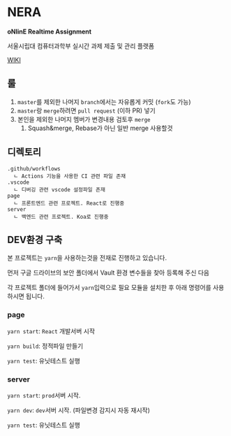 # NERA

**oNlinE Realtime Assignment**

서울시립대 컴퓨터과학부 실시간 과제 제출 및 관리 플랫폼

[WIKI](https://www.notion.so/WIKI-bc4777a260594cc6b17d9e46ede69c94)

## 룰

1. `master`를 제외한 나머지 `branch`에서는 자유롭게 커밋 (`fork`도 가능)
2. `master`랑 `merge`하려면 `pull request` (이하 PR) 넣기
3. 본인을 제외한 나머지 멤버가 변경내용 검토후 `merge` 
   1. Squash&merge, Rebase가 아닌 일반 merge 사용할것



## 디렉토리

```
.github/workflows
  ㄴ Actions 기능을 사용한 CI 관련 파일 존재
.vscode
  ㄴ 디버깅 관련 vscode 설정파일 존재
page
  ㄴ 프론트엔드 관련 프로젝트. React로 진행중
server
  ㄴ 백엔드 관련 프로젝트. Koa로 진행중
```



## DEV환경 구축

본 프로젝트는 `yarn`을 사용하는것을 전재로 진행하고 있습니다.

먼저 구글 드라이브의 보안 폴더에서 Vault 환경 변수들을 찾아 등록해 주신 다음

각 프로젝트 폴더에 들어가서 `yarn`입력으로 필요 모듈을 설치한 후 아래 명령어를 사용하시면 됩니다.

### page

`yarn start`: `React` 개발서버 시작

`yarn build`: 정적파일 만들기

`yarn test`: 유닛테스트 실행

### server

`yarn start`: `prod`서버 시작.

`yarn dev`: `dev`서버 시작. (파일변경 감지시 자동 재시작)

`yarn test`: 유닛테스트 실행